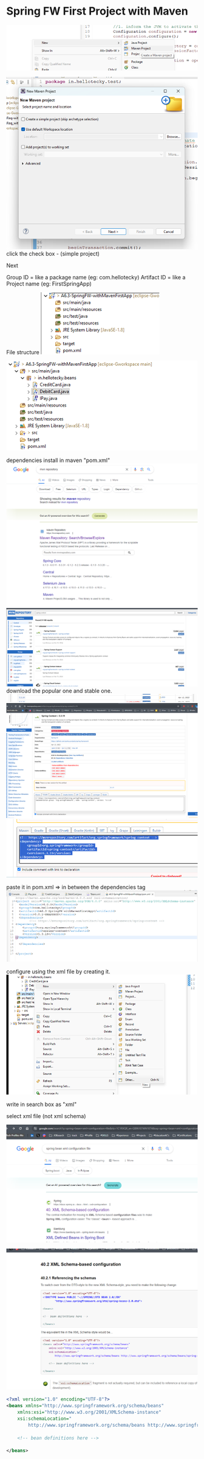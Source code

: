 # Spring FW First Project with Maven

![alt text](image.png)

![alt text](image-1.png)
click the check box - (simple project)

Next

Group ID = like a package name (eg: com.hellotecky)
Artifact ID = like a Project name (eg: FirstSpringApp)

File structure
![alt text](image-2.png)

![alt text](image-3.png)

dependencies install in maven "pom.xml"
![alt text](image-8.png)
![alt text](image-9.png)
download the popular one and stable one.
![alt text](image-10.png)
![alt text](image-11.png)
![alt text](image-12.png)

paste it in pom.xml => in between the dependencies tag
![alt text](image-13.png)


configure using the xml file by creating it.
![alt text](image-4.png)

write in search box as "xml"

select xml file (not xml schema)

![alt text](image-6.png)

![alt text](image-7.png)


```xml
<?xml version="1.0" encoding="UTF-8"?>
<beans xmlns="http://www.springframework.org/schema/beans"
    xmlns:xsi="http://www.w3.org/2001/XMLSchema-instance"
    xsi:schemaLocation="
        http://www.springframework.org/schema/beans http://www.springframework.org/schema/beans/spring-beans.xsd">

    <!-- bean definitions here -->

</beans>
```







